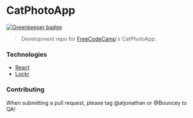 # CatPhotoApp

[![Greenkeeper badge](https://badges.greenkeeper.io/freeCodeCamp/catphotoapp.svg)](https://greenkeeper.io/)

> Development repo for [FreeCodeCamp](https://freecodecamp.com)'s CatPhotoApp.

### Technologies

- [React](https://facebook.github.io/react/)
- [Lockr](https://github.com/tsironis/lockr)

### Contributing

When submitting a pull request, please tag @atjonathan or @Bouncey to QA!
